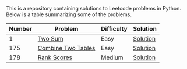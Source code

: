 This is a repository containing solutions to Leetcode problems in Python. Below is a table summarizing some of the problems.

| Number | Problem | Difficulty | Solution |
| --- | --- | --- | --- |
| 1 | [Two Sum](https://leetcode.com/problems/two-sum/) | Easy | [Solution](https://github.com/pwu97/Leetcode-Python/blob/main/Problems/LC0001_twoSum.py) |
| 175 | [Combine Two Tables](https://leetcode.com/problems/combine-two-tables/) | Easy | [Solution](https://github.com/pwu97/Leetcode-Python/blob/main/Problems/LC0175_combineTables.sql) |
| 178 | [Rank Scores](https://leetcode.com/problems/rank-scores/) | Medium | [Solution](https://github.com/pwu97/Leetcode-Python/blob/main/Problems/LC0178_rankScores.sql) |
<!--
| 2 | [Add Two Numbers](https://leetcode.com/problems/add-two-numbers/) | Medium | [Solution](https://github.com/ConcreteCS/Leetcode-Python-Solutions/blob/main/Problems/LC0002_addTwoNumbers.py) |
| 100 | [Same Tree](https://leetcode.com/problems/same-tree/) | Easy | [Solution](https://github.com/ConcreteCS/Leetcode-Python-Solutions/blob/main/Problems/LC0100_isSameTree.py) |
| 208 | [Implement Trie (Prefix Tree)](https://leetcode.com/problems/implement-trie-prefix-tree/) | Medium | [Solution](https://github.com/ConcreteCS/Leetcode-Python-Solutions/blob/main/Problems/LC0208_implementTrie.py) |
| 300 | [Longest Increasing Subsequence](https://leetcode.com/problems/longest-increasing-subsequence/) | Medium | [Solution](https://github.com/ConcreteCS/Leetcode-Python-Solutions/blob/main/Problems/LC0300_lengthofLIS.py) |  -->
